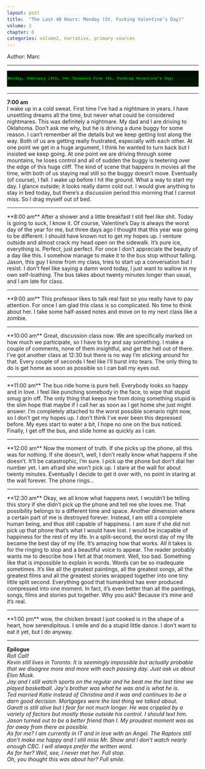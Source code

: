```yaml
---
layout: post
title:  "The Last 48 Hours: Monday (St. Fucking Valentine’s Day)"
volume: 2
chapter: 6
categories: volume2, narrative, primary sources
---
```


Author: Marc  
<hr/>

![Monday, February 14th, Two Thousand Five (St. Fucking Valentine’s Day)](/assets/img/48_3.png)
<hr class="line-heart" />

**7:00 am**  
I wake up in a cold sweat.  First time I’ve had a nightmare in years.  I have unsettling dreams all the time, but never what could be considered nightmares.  This was definitely a nightmare.  My dad and I are driving to Oklahoma.  Don’t ask me why, but he is driving a dune buggy for some reason.  I can’t remember all the details but we keep getting lost along the way.  Both of us are getting really frustrated, especially with each other.  At one point we get in a huge argument, I think he wanted to turn back but I insisted we keep going.  At one point we are driving through some mountains, he loses control and all of sudden the buggy is teetering over the edge of this huge cliff.  The kind of scene that happens in movies all the time, with both of us staying real still so the buggy doesn’t move.  Eventually (of course), I fall.  I wake up before I hit the ground.  What a way to start my day.  I glance outside; it looks really damn cold out.  I would give anything to stay in bed today, but there’s a discussion period this morning that I cannot miss.  So I drag myself out of bed.
<hr class="fortyeight" />
**8:00 am**  
After a shower and a little breakfast I still feel like shit.  Today is going to suck, I know it.  Of course, Valentine’s Day is always the worst day of the year for me, but three days ago I thought that this year was going to be different.  I should have known not to get my hopes up.  I venture outside and almost crack my head open on the sidewalk.  It’s pure ice, everything is.  Perfect, just perfect.  For once I don’t appreciate the beauty of a day like this.  I somehow manage to make it to the bus stop without falling.  Jason, this guy I know from my class, tries to start up a conversation but I resist.  I don’t feel like saying a damn word today, I just want to wallow in my own self-loathing.  The bus takes about twenty minutes longer than usual, and I am late for class.
<hr class="fortyeight" />
**9:00 am**  
This professor likes to talk real fast so you really have to pay attention.  For once I am glad this class is so complicated.  No time to think about her.  I take some half-assed notes and move on to my next class like a zombie.
<hr class="fortyeight" />
**10:00 am**  
Great, discussion class now.  We are specifically marked on how much we participate, so I have to try and say something.  I make a couple of comments, none of them insightful, and get the hell out of there.  I’ve got another class at 12:30 but there is no way I’m sticking around for that.  Every couple of seconds I feel like I’ll burst into tears.  The only thing to do is get home as soon as possible so I can ball my eyes out.
<hr class="fortyeight" />
**11:00 am**  
The bus ride home is pure hell.  Everybody looks so happy and in love.  I feel like punching somebody in the face, to wipe that stupid smug grin off.  The only thing that keeps me from doing something stupid is the slim hope that maybe if I call her as soon as I get home she just might answer.  I’m completely attached to the worst possible scenario right now, so I don’t get my hopes up.  I don’t think I’ve ever been this depressed before.  My eyes start to water a bit, I hope no one on the bus noticed.  Finally, I get off the bus, and slide home as quickly as I can.
<hr class="fortyeight" />
**12:00 am**  
Now the moment of truth.  If she picks up the phone, all this was for nothing.  If she doesn’t, well, I don’t really know what happens if she doesn’t.  It’ll be catastrophic, I’m sure.  I pick up the phone but don’t dial her number yet.  I am afraid she won’t pick up.  I stare at the wall for about twenty minutes.  Eventually I decide to get it over with, no point in staring at the wall forever.  The phone rings…
<hr class="fortyeight" />
**12:30 am**  
Okay, we all know what happens next.  I wouldn’t be telling this story if she didn’t pick up the phone and tell me she loves me.  That possibility belongs to a different time and space.  Another dimension where a certain part of me is destroyed forever.  Instead, I am still a complete human being, and thus still capable of happiness.  I am sure if she did not pick up that phone that’s what I would have lost.  I would be incapable of happiness for the rest of my life.  In a split-second, the worst day of my life became the best day of my life.  It’s amazing how that works.  All it takes is for the ringing to stop and a beautiful voice to appear.  The reader probably wants me to describe how I felt at that moment.  Well, too bad.  Something like that is impossible to explain in words.  Words can be so inadequate sometimes.  It’s like all the greatest paintings, all the greatest songs, all the greatest films and all the greatest stories wrapped together into one tiny little split second.  Everything good that humankind has ever produced compressed into one moment.  In fact, it’s even better than all the paintings, songs, films and stories put together.  Why you ask?  Because it’s mine and it’s real.
<hr class="fortyeight" />
**1:00 pm**  
wow, the chicken breast I just cooked is in the shape of a heart, how serendipitous.  I smile and do a stupid little dance.  I don’t want to eat it yet, but I do anyway.
<hr class="line-heart" />

**Epilogue**  
*Roll Call!  
Kevin still lives in Toronto.  It is seemingly impossible but actually probable that we disagree more and more with each passing day.  Just ask us about Elon Musk.  
Jay and I still watch sports on the regular and he beat me the last time we played basketball.  Jay's brother was what he was and is what he is.  
Ted married Katie instead of Christina and it was and continues to be a darn good decision.  Mortgages were the last thing we talked about.  
Garett is still alive but I fear for not much longer.  He was crippled by a variety of factors but mostly those outside his control.  I should text him.  
Jason turned out to be a better friend than I.  My proudest moment was as far away from there as possible.  
As for me? I am currently in IT and in love with an Angel.  The Raptors still don't make me happy and I still miss Mr. Show and I don't watch nearly enough CBC.  I will always prefer the written word.  
As for her? Well, see, I never met her.  Full stop.   
Oh, you thought this was about her?  Full smile.*  
